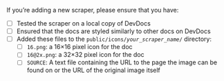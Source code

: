 If you’re adding a new scraper, please ensure that you have:

- [ ] Tested the scraper on a local copy of DevDocs
- [ ] Ensured that the docs are styled similarly to other docs on DevDocs
- [ ] Added these files to the <code>public/icons/*your_scraper_name*/</code> directory:
  - [ ] `16.png`: a 16×16 pixel icon for the doc
  - [ ] `16@2x.png`: a 32×32 pixel icon for the doc
  - [ ] `SOURCE`: A text file containing the URL to the page the image can be found on or the URL of the original image itself

<!-- Replace the `[ ]` with a `[x]` once you’ve completed each step. -->
